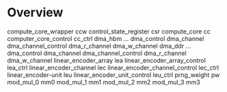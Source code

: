 # Overview

compute_core_wrapper                                ccw
    control_state_register                          csr
    compute_core                                    cc 
        computer_core_control                       cc_ctrl
        dma_hbm                                     ...
            dma_control
            dma_channel
                dma_channel_control
                dma_r_channel
                dma_w_channel
        dma_ddr                                     ...
            dma_control
            dma_channel
                dma_channel_control
                dma_r_channel
                dma_w_channel
        linear_encoder_array                        lea
            linear_encoder_array_control            lea_ctrl
            linear_encoder_channel                  lec
                linear_encoder_channel_control      lec_ctrl
                linear_encoder-unit                 leu
                    linear_encoder_unit_control     leu_ctrl
                    prng_weight                     pw
                    mod_mul_0                       mm0
                    mod_mul_1                       mm1
                    mod_mul_2                       mm2
                    mod_mul_3                       mm3
